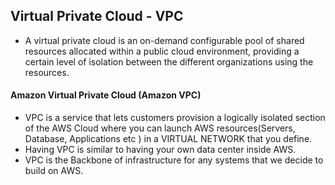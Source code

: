 ## Virtual Private Cloud - VPC

- A virtual private cloud is an on-demand configurable pool of shared resources allocated within a public cloud environment, providing a certain level of isolation between the different organizations using the resources.

#### Amazon Virtual Private Cloud (Amazon VPC) 
- VPC is a service that lets customers provision a logically isolated section of the AWS Cloud where you can launch AWS resources(Servers, Database, Applications etc ) in a VIRTUAL NETWORK that you define.
- Having VPC is similar to having your own data center inside AWS.
- VPC is the Backbone of infrastructure  for any systems that we decide to build on AWS. 
